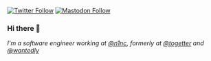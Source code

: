 [![Twitter Follow](https://img.shields.io/twitter/follow/TheGodOfNeet?style=social)](https://twitter.com/TheGodOfNeet)
[![Mastodon Follow](https://img.shields.io/mastodon/follow/76721?domain=https%3A%2F%2Fmastodon.social&style=social)](https://mastodon.social/@neet)

### Hi there 👋

_I'm a software engineer working at [@n1nc](https://github.com/n1nc), formerly at [@togetter](https://github.com/togetter) and [@wantedly](https://github.com/wantedly)_

